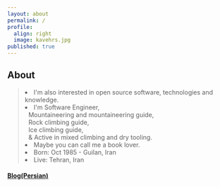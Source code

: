 ```yaml
---
layout: about
permalink: /
profile:
  align: right
  image: kavehrs.jpg
published: true
---
```



## About
<blockquote>  
 
 <li> I'm also interested in open source software, technologies and knowledge. </li>
 <li> I'm Software Engineer, 
   <br>&nbsp; Mountaineering and mountaineering guide,
   <br>&nbsp; Rock climbing guide,
   <br>&nbsp; Ice climbing guide,
   <br>&nbsp; & Active in mixed climbing and dry tooling.
 </li> 
 <li> Maybe you can call me a book lover.</li>
 <li> Born: Oct 1985 - Guilan, Iran </li>
 <li> Live: Tehran, Iran </li>
</blockquote>




####  [Blog(Persian)](https://blog.kavehrs.com/)
<!-- #### [CV (Persian)](/assets/pdf/cv-fa.pdf) |  [CV (English)](/assets/pdf/cv-en.pdf) | [Blog(Persian)](https://blog.kavehrs.com/)  -->











<!-- Google tag (gtag.js) -->
<script async src="https://www.googletagmanager.com/gtag/js?id=G-X4V1FLGZMH"></script>
<script>
  window.dataLayer = window.dataLayer || [];
  function gtag(){dataLayer.push(arguments);}
  gtag('js', new Date());

  gtag('config', 'G-X4V1FLGZMH');
</script>

